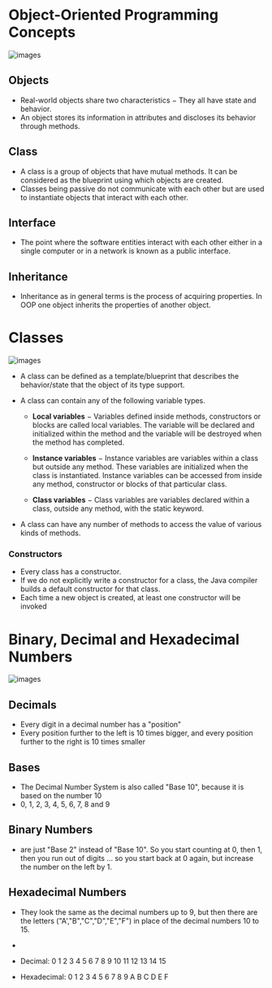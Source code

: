 # Object-Oriented Programming Concepts

![images](https://cdn.educba.com/academy/wp-content/uploads/2019/02/Object-Oriented-Programming-in-Java.jpg)
## Objects
- Real-world objects share two characteristics − They all have state and behavior.
- An object stores its information in attributes and discloses its behavior through methods.

## Class
- A class is a group of objects that have mutual methods. It can be considered as the blueprint using which objects are created.
- Classes being passive do not communicate with each other but are used to instantiate objects that interact with each other.

## Interface
- The point where the software entities interact with each other either in a single computer or in a network is known as a public interface.

## Inheritance
- Inheritance as in general terms is the process of acquiring properties. In OOP one object inherits the properties of another object.


# Classes


![images](https://filestore.community.support.microsoft.com/api/images/0e2e2108-ed11-45e0-862c-2994c2764b8e?upload=true)


- A class can be defined as a template/blueprint that describes the behavior/state that the object of its type support.

- A class can contain any of the following variable types.

    - **Local variables** − Variables defined inside methods, constructors or blocks are called local variables. The variable will be declared and initialized within the method and the variable will be destroyed when the method has completed.

    - **Instance variables** − Instance variables are variables within a class but outside any method. These variables are initialized when the class is instantiated. Instance variables can be accessed from inside any method, constructor or blocks of that particular class.

    - **Class variables** − Class variables are variables declared within a class, outside any method, with the static keyword.

- A class can have any number of methods to access the value of various kinds of methods.

### Constructors
- Every class has a constructor. 
- If we do not explicitly write a constructor for a class, the Java compiler builds a default constructor for that class.
- Each time a new object is created, at least one constructor will be invoked


# Binary, Decimal and Hexadecimal Numbers

![images](https://static.javatpoint.com/tutorial/digital-electronics/images/number-base-conversion.png)

## Decimals
- Every digit in a decimal number has a "position"
- Every position further to the left is 10 times bigger, and every position further to the right is 10 times smaller

## Bases
- The Decimal Number System is also called "Base 10", because it is based on the number 10
- 0, 1, 2, 3, 4, 5, 6, 7, 8 and 9

## Binary Numbers
- are just "Base 2" instead of "Base 10". So you start counting at 0, then 1, then you run out of digits ... so you start back at 0 again, but increase the number on the left by 1.

## Hexadecimal Numbers
- They look the same as the decimal numbers up to 9, but then there are the letters ("A',"B","C","D","E","F") in place of the decimal numbers 10 to 15.

- 
- Decimal:	0	1	2	3	4	5	6	7	8	9	10	11	12	13	14	15
- Hexadecimal:	0	1	2	3	4	5	6	7	8	9	A	B	C	D	E	F
